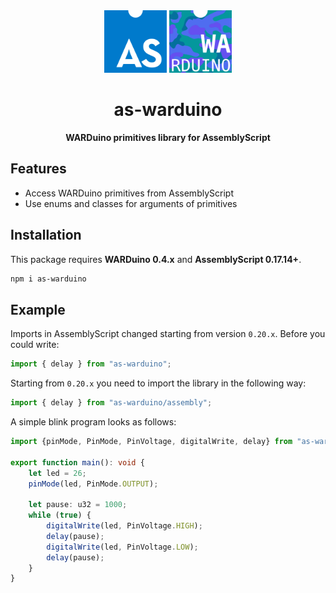 <div align="center">

<img width="100" height="100" src="media/assemblyscript-logo.svg" alt="AssemblyScript logo">
<img width="100" height="100" src="media/warduino-logo.png" alt="WARDuino logo">

<h1>as-warduino</h1>
<p><strong>WARDuino primitives library for AssemblyScript</strong></p>

</div>

## Features

+ Access WARDuino primitives from AssemblyScript
+ Use enums and classes for arguments of primitives

## Installation

This package requires **WARDuino 0.4.x** and **AssemblyScript 0.17.14+**.

```bash
npm i as-warduino
```

## Example

Imports in AssemblyScript changed starting from version `0.20.x`.
Before you could write:

```ts
import { delay } from "as-warduino";
```

Starting from `0.20.x` you need to import the library in the following way:

```ts
import { delay } from "as-warduino/assembly";
```

A simple blink program looks as follows:

```ts
import {pinMode, PinMode, PinVoltage, digitalWrite, delay} from "as-warduino/assembly";

export function main(): void {
    let led = 26;
    pinMode(led, PinMode.OUTPUT);

    let pause: u32 = 1000;
    while (true) {
        digitalWrite(led, PinVoltage.HIGH);
        delay(pause);
        digitalWrite(led, PinVoltage.LOW);
        delay(pause);
    }
}
```

